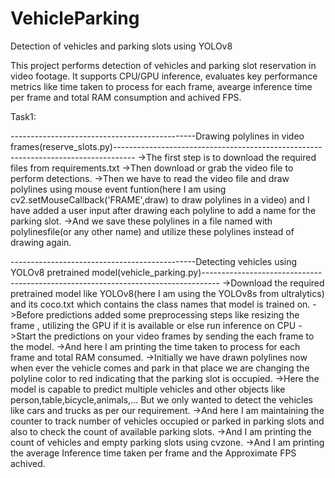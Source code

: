 # VehicleParking
Detection of vehicles and parking slots using YOLOv8

This project performs detection of vehicles and parking slot reservation in video footage. It supports CPU/GPU inference, evaluates key performance metrics like time taken to process for each frame, avearge inference time per frame and total RAM consumption and achived FPS.

Task1:

----------------------------------------------Drawing polylines in video frames(reserve_slots.py)-----------------------------------------------------------------------------------
->The first step is to download the required files from requirements.txt
->Then download or grab the video file to perform detections.
->Then we have to read the video file and draw polylines using mouse event funtion(here I am using cv2.setMouseCallback('FRAME',draw) to draw polylines in a video) and I have added a user input after drawing each polyline to add a name for the parking slot.
->And we save these polylines in a file named with polylinesfile(or any other name) and utilize these polylines instead of drawing again.

----------------------------------------------Detecting vehicles using YOLOv8 pretrained model(vehicle_parking.py)----------------------------------------------------------------------------------
->Download the required pretrained model like YOLOv8(here I am using the YOLOv8s from ultralytics) and its coco.txt which contains the class names that model is trained on.
->Before predictions added some preprocessing steps like resizing the frame , utilizing the GPU if it is available or else run inference on CPU
->Start the predictions on your video frames by sending the each frame to the model.
->And here I am printing the time taken to process for each frame and total RAM consumed.
->Initially we have drawn polylines now when ever the vehicle comes and park in that place we are changing the polyline color to red indicating that the parking slot is occupied.
->Here the model is capable to predict multiple vehicles and other objects like person,table,bicycle,animals,... But we only wanted to detect the vehicles like cars and trucks as per our requirement.
->And here I am maintaining the counter to track number of vehicles occupied or parked in parking slots and also to check the count of available parking slots.
->And I am printing the count of vehicles and empty parking slots using cvzone.
->And I am printing the average Inference time taken per frame and the Approximate FPS achived.
